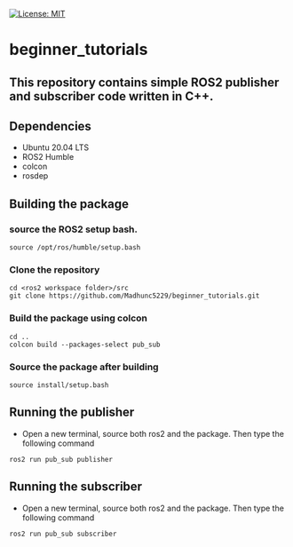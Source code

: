 [![License: MIT](https://img.shields.io/badge/License-MIT-blue.svg)](https://opensource.org/licenses/MIT)
# beginner_tutorials
  
## This repository contains simple ROS2 publisher and subscriber code written in C++.

## Dependencies

- Ubuntu 20.04 LTS
- ROS2 Humble
- colcon
- rosdep

## Building the package

### source the ROS2 setup bash.
```
source /opt/ros/humble/setup.bash
```

### Clone the repository
```
cd <ros2 workspace folder>/src
git clone https://github.com/Madhunc5229/beginner_tutorials.git
```


### Build the package using colcon
```
cd ..
colcon build --packages-select pub_sub
```

### Source the package after building
```
source install/setup.bash
```

## Running the publisher
- Open a new terminal, source both ros2 and the package. Then type the following command
```
ros2 run pub_sub publisher
```
## Running the subscriber
- Open a new terminal, source both ros2 and the package. Then type the following command
```
ros2 run pub_sub subscriber
```
